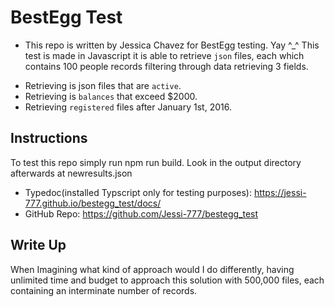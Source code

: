 # BestEgg Test

* This repo is written by Jessica Chavez for BestEgg testing. Yay ^_^ 
This test is made in Javascript it is able to retrieve `json` files, each which contains 100 people records filtering through data retrieving 3 fields. 
- Retrieving is json files that are `active`. 
- Retrieving is `balances` that exceed $2000. 
- Retrieving `registered` files after January 1st, 2016.



## Instructions
To test this repo simply run npm run build. Look in the output directory afterwards at newresults.json

* Typedoc(installed Typscript only for testing purposes): https://jessi-777.github.io/bestegg_test/docs/
* GitHub Repo: https://github.com/Jessi-777/bestegg_test



## Write Up
When Imagining what kind of approach would I do differently, having unlimited time and budget to approach this solution with 500,000 files, each containing an interminate number of records.